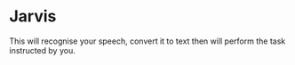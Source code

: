 # Jarvis
This will recognise your speech, convert it to text then will perform the task instructed by you.
